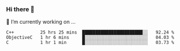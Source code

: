 ### Hi there 👋

🔭 I’m currently working on ...
<!--START_SECTION:waka-->

```text
C++          25 hrs 25 mins  ███████████████████████░░   92.24 %
ObjectiveC   1 hr 6 mins     █░░░░░░░░░░░░░░░░░░░░░░░░   04.03 %
C            1 hr 1 min      █░░░░░░░░░░░░░░░░░░░░░░░░   03.73 %
```

<!--END_SECTION:waka-->

<!--
**lzfgary/lzfgary** is a ✨ _special_ ✨ repository because its `README.md` (this file) appears on your GitHub profile.

Here are some ideas to get you started:


- 🌱 I’m currently learning ...
- 👯 I’m looking to collaborate on ...
- 🤔 I’m looking for help with ...
- 💬 Ask me about ...
- 📫 How to reach me: ...
- 😄 Pronouns: ...
- ⚡ Fun fact: ...
-->
